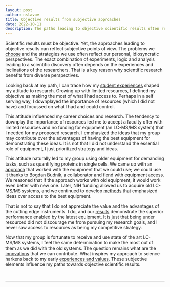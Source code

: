 ```yaml
---
layout: post
author: nslavov
title: Objective results from subjective approaches
date: 2022-10-11
description: The paths leading to objective scientific results often reflect subjective perspectives.
---
```


<!-- Scientific results must be objective, but the approaches leading to objective results can be subjective. -->


<p class="intro"><span class="dropcap">S</span>cientific results must be objective. Yet, the approaches leading to objective results can reflect subjective points of view. The problems we <a href="https://blog.slavovlab.net/2013/09/26/the-best-projects-are-least-obvious/" Title="The Best Projects Are Least Obvious">choose</a> and the strategies we use often reflect our personal, idiosyncratic perspectives. The exact combination of experiments, logic and analysis leading to a scientific discovery often depends on the experiences and inclinations of the researchers. That is a key reason why scientific research benefits from diverse perspectives.
</p>


Looking back at my path, I can trace how my [student experiences](https://nikolai.slavovlab.net/Idealism/) shaped my attitude to research. Growing up with limited resources, I defined my objective as making the most of what I had access to. Perhaps in a self serving way, I downplayed the importance of resources (which I did not have) and focussed on what I had and could control.      


This attitude influenced my career choices and research. The tendency to downplay the importance of resources led me to accept a faculty offer with limited resources and no funding for equipment (an LC-MS/MS system) that I needed for my proposed research. I emphasized the ideas that my group may contribute over the advantages of having the best equipment for demonstrating these ideas. It is not that I did not understand the essential role of equipment, I just prioritized strategy and ideas.


This attitude naturally led to my group using older equipment for demanding tasks, such as quantifying proteins in single cells. We came up with an [approach](https://scp.slavovlab.net/SCoPE-MS) that worked with the equipment that we could use; we could use it thanks to Bogdan Budnik, a collaborator and fiend with equipment access. We reasoned that if the approach works with old equipment, it would work even better with new one. Later, NIH funding allowed us to acquire old LC-MS/MS systems, and we continued to develop [methods](https://scp.slavovlab.net/methods) that emphasized ideas over access to the best equipment.


That is not to say that I do not appreciate the value and the advantages of the cutting edge instruments. I do, and our [results](https://www.nature.com/articles/s41587-022-01389-w/figures/6) demonstrate the superior performance enabled by the latest equipment. It is just that being under resourced did not discourage me from pursuing my research goals, and I never saw access to resources as being my competitive strategy.


Now that my group is fortunate to receive and use state of the art LC-MS/MS systems, I feel the same determination to make the most out of them as we did with the old systems. The question remains what are the [innovations](https://pubs.acs.org/doi/full/10.1021/acs.jproteome.1c00639) that we can contribute. What inspires my approach to science harkens back to my early [experiences and values](https://nikolai.slavovlab.net/Idealism/). These subjective elements influence my paths towards objective scientific results.               






<br>

------

<!--
## Comments
Please leave comments as responses to the tweet below:


<blockquote class="twitter-tweet tw-align-center" ><p lang="en" dir="ltr" >Forthcoming changes in my life motivated me to reflect on my views and to share some thoughts.<br><br>The first installment is in this post, which carries personal reverberations.<a href="https://t.co/FkW373Tl3j">https://t.co/FkW373Tl3j</a></p>&mdash; Prof. Nikolai Slavov (@slavov_n) <a href="https://twitter.com/slavov_n/status/1555146276609540096?ref_src=twsrc%5Etfw">August 4, 2022</a></blockquote> <script async src="https://platform.twitter.com/widgets.js" charset="utf-8"></script>
-->
